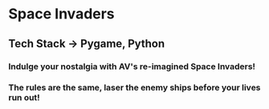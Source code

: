 # Space Invaders

## Tech Stack -> Pygame, Python

### Indulge your nostalgia with AV's re-imagined Space Invaders!

### The rules are the same, laser the enemy ships before your lives run out!

